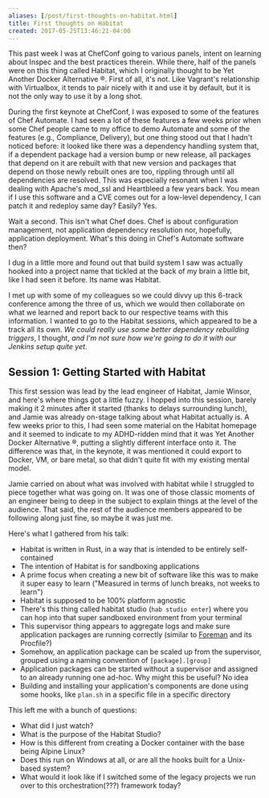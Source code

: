 ```yaml
---
aliases: [/post/first-thoughts-on-habitat.html]
title: First thoughts on Habitat
created: 2017-05-25T13:46:21-04:00
---
```


This past week I was at ChefConf going to various panels, intent on learning about Inspec and the best practices therein. While there, half of the panels were on this thing called Habitat, which I originally thought to be Yet Another Docker Alternative &reg;. First of all, it's not. Like Vagrant's relationship with Virtualbox, it tends to pair nicely with it and use it by default, but it is not the only way to use it by a long shot.

During the first keynote at ChefConf, I was exposed to some of the features of Chef Automate. I had seen a lot of these features a few weeks prior when some Chef people came to my office to demo Automate and some of the features (e.g., Compliance, Delivery), but one thing stood out that I hadn't noticed before: it looked like there was a dependency handling system that, if a dependent package had a version bump or new release, all packages that depend on it are rebuilt with that new version and packages that depend on those newly rebuilt ones are too, rippling through until all dependencies are resolved. This was especially resonant when I was dealing with Apache's mod_ssl and Heartbleed a few years back. You mean if I use this software and a CVE comes out for a low-level dependency, I can patch it and redeploy same day? Easily? Yes.

Wait a second. This isn't what Chef does. Chef is about configuration management, not application dependency resolution nor, hopefully, application deployment. What's this doing in Chef's Automate software then?

I dug in a little more and found out that build system I saw was actually hooked into a project name that tickled at the back of my brain a little bit, like I had seen it before. Its name was Habitat.

I met up with some of my colleagues so we could divvy up this 6-track conference among the three of us, which we would then collaborate on what we learned and report back to our respective teams with this information. I wanted to go to the Habitat sessions, which appeared to be a track all its own. _We could really use some better dependency rebuilding triggers_, I thought, _and I'm not sure how we're going to do it with our Jenkins setup quite yet_.

## Session 1: Getting Started with Habitat

This first session was lead by the lead engineer of Habitat, Jamie Winsor, and here's where things got a little fuzzy. I hopped into this session, barely making it 2 minutes after it started (thanks to delays surrounding lunch), and Jamie was already on-stage talking about what Habitat actually is. A few weeks prior to this, I had seen some material on the Habitat homepage and it seemed to indicate to my ADHD-ridden mind that it was Yet Another Docker Alternative &reg;, putting a slightly different interface onto it. The difference was that, in the keynote, it was mentioned it could export to Docker, VM, or bare metal, so that didn't quite fit with my existing mental model.

Jamie carried on about what was involved with habitat while I struggled to piece together what was going on. It was one of those classic moments of an engineer being to deep in the subject to explain things at the level of the audience. That said, the rest of the audience members appeared to be following along just fine, so maybe it was just me.

Here's what I gathered from his talk:

- Habitat is written in Rust, in a way that is intended to be entirely self-contained
- The intention of Habitat is for sandboxing applications
- A prime focus when creating a new bit of software like this was to make it super easy to learn ("Measured in terms of lunch breaks, not weeks to learn")
- Habitat is supposed to be 100% platform agnostic
- There's this thing called habitat studio (`hab studio enter`) where you can hop into that super sandboxed environment from your terminal
- This supervisor thing appears to aggregate logs and make sure application packages are running correctly (similar to [Foreman](https://rubygems.org/gems/foreman) and its Procfile?)
- Somehow, an application package can be scaled up from the supervisor, grouped using a naming convention of `[package].[group]`
- Application packages can be started without a supervisor and assigned to an already running one ad-hoc. Why might this be useful? No idea
- Building and installing your application's components are done using some hooks, like `plan.sh` in a specific file in a specific directory

This left me with a bunch of questions:

- What did I just watch?
- What is the purpose of the Habitat Studio?
- How is this different from creating a Docker container with the base being Alpine Linux?
- Does this run on Windows at all, or are all the hooks built for a Unix-based system?
- What would it look like if I switched some of the legacy projects we run over to this orchestration(???) framework today?
